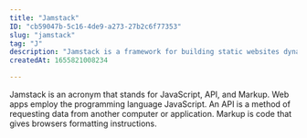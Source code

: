 ```yaml
---
title: "Jamstack"
ID: "cb59047b-5c16-4de9-a273-27b2c6f77353"
slug: "jamstack"
tag: "J"
description: "Jamstack is a framework for building static websites dynamicly."
createdAt: 1655821008234

---
```

Jamstack is an acronym that stands for JavaScript, API, and Markup. Web apps employ the programming language JavaScript. An API is a method of requesting data from another computer or application. Markup is code that gives browsers formatting instructions.